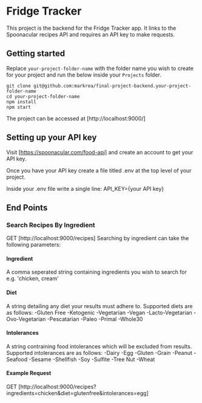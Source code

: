 # Fridge Tracker 

This project is the backend for the Fridge Tracker app.
It links to the Spoonacular recipes API and requires an API key to make requests.

## Getting started



Replace `your-project-folder-name` with the folder name you wish to create for your project and run the below inside your `Projects` folder.

```
git clone git@github.com:markrea/final-project-backend.your-project-folder-name
cd your-project-folder-name
npm install
npm start
```

The project can be accessed at [http://localhost:9000/] 

## Setting up your API key

Visit [https://spoonacular.com/food-api] and create an account to get your API key. 

Once you have your API key create a file titled .env at the top level of your project. 

Inside your .env file write a single line:
API_KEY={your API key}

## End Points

### Search Recipes By Ingredient
GET [http://localhost:9000/recipes]
Searching by ingredient can take the following parameters:

#### Ingredient
A comma seperated string containing ingredients you wish to search for 
e.g. 'chicken, cream'

#### Diet
A string detailing any diet your results must adhere to. 
Supported diets are as follows:
-Gluten Free
-Ketogenic
-Vegetarian
-Vegan
-Lacto-Vegetarian
-Ovo-Vegetarian
-Pescatarian
-Paleo
-Primal
-Whole30

#### Intolerances
A string contraining food intolerances which will be excluded from results.
Supported intolerances are as follows:
-Dairy
-Egg
-Gluten
-Grain
-Peanut
-Seafood
-Sesame
-Shellfish
-Soy
-Sulfite
-Tree Nut
-Wheat

#### Example Request
GET [http://localhost:9000/recipes?ingredients=chicken&diet=glutenfree&intolerances=egg]



